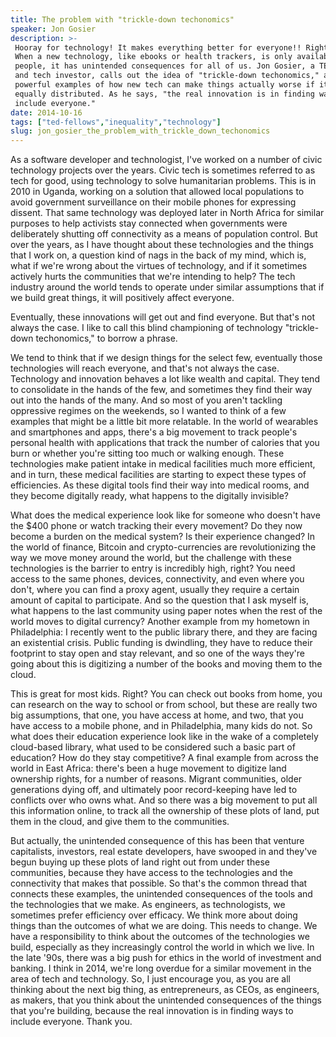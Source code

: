 ```yaml
---
title: The problem with "trickle-down techonomics"
speaker: Jon Gosier
description: >-
 Hooray for technology! It makes everything better for everyone!! Right? Well, no.
 When a new technology, like ebooks or health trackers, is only available to some
 people, it has unintended consequences for all of us. Jon Gosier, a TED Fellow
 and tech investor, calls out the idea of "trickle-down techonomics," and shares
 powerful examples of how new tech can make things actually worse if it's not
 equally distributed. As he says, "the real innovation is in finding ways to
 include everyone."
date: 2014-10-16
tags: ["ted-fellows","inequality","technology"]
slug: jon_gosier_the_problem_with_trickle_down_techonomics
---
```


As a software developer and technologist, I've worked on a number of civic technology
projects over the years. Civic tech is sometimes referred to as tech for good, using
technology to solve humanitarian problems. This is in 2010 in Uganda, working on a solution
that allowed local populations to avoid government surveillance on their mobile phones for
expressing dissent. That same technology was deployed later in North Africa for similar
purposes to help activists stay connected when governments were deliberately shutting off
connectivity as a means of population control. But over the years, as I have thought about
these technologies and the things that I work on, a question kind of nags in the back of
my mind, which is, what if we're wrong about the virtues of technology, and if it
sometimes actively hurts the communities that we're intending to help? The tech industry
around the world tends to operate under similar assumptions that if we build great things,
it will positively affect everyone.

Eventually, these innovations will get out and find everyone. But that's not always the
case. I like to call this blind championing of technology "trickle-down techonomics," to
borrow a phrase. 

We tend to think that if we design things for the select few, eventually those
technologies will reach everyone, and that's not always the case. Technology and
innovation behaves a lot like wealth and capital. They tend to consolidate in the hands of
the few, and sometimes they find their way out into the hands of the many. And so most of
you aren't tackling oppressive regimes on the weekends, so I wanted to think of a few
examples that might be a little bit more relatable. In the world of wearables and
smartphones and apps, there's a big movement to track people's personal health with
applications that track the number of calories that you burn or whether you're sitting too
much or walking enough. These technologies make patient intake in medical facilities much
more efficient, and in turn, these medical facilities are starting to expect these types
of efficiencies. As these digital tools find their way into medical rooms, and they become
digitally ready, what happens to the digitally invisible?

What does the medical experience look like for someone who doesn't have the $400 phone or
watch tracking their every movement? Do they now become a burden on the medical system? Is
their experience changed? In the world of finance, Bitcoin and crypto-currencies are
revolutionizing the way we move money around the world, but the challenge with these
technologies is the barrier to entry is incredibly high, right? You need access to the
same phones, devices, connectivity, and even where you don't, where you can find a proxy
agent, usually they require a certain amount of capital to participate. And so the
question that I ask myself is, what happens to the last community using paper notes when
the rest of the world moves to digital currency? Another example from my hometown in
Philadelphia: I recently went to the public library there, and they are facing an
existential crisis. Public funding is dwindling, they have to reduce their footprint to
stay open and stay relevant, and so one of the ways they're going about this is digitizing
a number of the books and moving them to the cloud.

This is great for most kids. Right? You can check out books from home, you can research on
the way to school or from school, but these are really two big assumptions, that one, you
have access at home, and two, that you have access to a mobile phone, and in Philadelphia,
many kids do not. So what does their education experience look like in the wake of a
completely cloud-based library, what used to be considered such a basic part of education?
How do they stay competitive? A final example from across the world in East Africa: there's
been a huge movement to digitize land ownership rights, for a number of reasons. Migrant
communities, older generations dying off, and ultimately poor record-keeping have led to
conflicts over who owns what. And so there was a big movement to put all this information
online, to track all the ownership of these plots of land, put them in the cloud, and give
them to the communities.

But actually, the unintended consequence of this has been that venture capitalists,
investors, real estate developers, have swooped in and they've begun buying up these plots
of land right out from under these communities, because they have access to the
technologies and the connectivity that makes that possible. So that's the common thread
that connects these examples, the unintended consequences of the tools and the
technologies that we make. As engineers, as technologists, we sometimes prefer efficiency
over efficacy. We think more about doing things than the outcomes of what we are doing.
This needs to change. We have a responsibility to think about the outcomes of the
technologies we build, especially as they increasingly control the world in which we live.
In the late '90s, there was a big push for ethics in the world of investment and banking.
I think in 2014, we're long overdue for a similar movement in the area of tech and
technology. So, I just encourage you, as you are all thinking about the next big thing, as
entrepreneurs, as CEOs, as engineers, as makers, that you think about the unintended
consequences of the things that you're building, because the real innovation is in finding
ways to include everyone. Thank you.

<!--
ad_duration=3.33
comment_count=50
event="TEDGlobal 2014"
external_start_time=0
intro_duration=11.82
is_subtitle_required="False"
is_talk_featured="True"
language="en"
language_swap="False"
native_language="en"
number_of_related_talks=6
number_of_speakers=1
number_of_subtitled_videos=29
number_of_tags=3
number_of_talk_download_languages=29
number_of_talk_more_resources=0
number_of_talk_recommendations=0
number_of_talks_take_actions=0
post_ad_duration=0.83
published_timestamp="2015-03-02 16:29:22"
recording_date="2014-10-16"
speaker_description="Investor, data scientist, entrepreneur"
speaker_is_published=1
speaker_name="Jon Gosier"
talk_name="The problem with \"trickle-down techonomics\""
talks_tags=["ted-fellows","inequality","technology"]
url_photo_speaker="https://pe.tedcdn.com/images/ted/a02f95172ee9798e90a51074810cc900cc6f6863_254x191.jpg"
url_photo_talk="https://pe.tedcdn.com/images/ted/ef8d3eec5a58b4e62fa2bcc37b3081c8b9622a13_2880x1620.jpg"
url_webpage="https://www.ted.com/talks/jon_gosier_the_problem_with_trickle_down_techonomics"
video_type_name="TED Stage Talk"
-->
